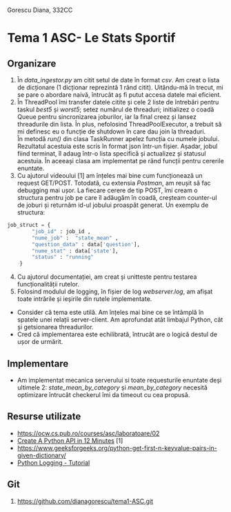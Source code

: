 Gorescu Diana, 
332CC

# Tema 1 ASC- Le Stats Sportif

Organizare
-
1. În *data_ingestor.py* am citit setul de date în format *csv*. Am creat o lista de dicționare (1 dicționar reprezintă 1 rând citit). Uitându-mă în trecut, mi se pare o abordare naivă, întrucât aș fi putut accesa datele mai eficient.
2. În ThreadPool îmi transfer datele citite și cele 2 liste de întrebări pentru taskul *best5* și *worst5*; setez numărul de threaduri; initializez o coadă Queue pentru sincronizarea joburilor, iar la final creez și lansez threadurile din lista. În plus, nefolosind ThreadPoolExecutor, a trebuit să mi definesc eu o funcție de shutdown în care dau join la threaduri.\
În metodă *run()* din clasa TaskRunner apelez funcția cu numele jobului. Rezultatul acestuia este scris în format json într-un fișier. Așadar, jobul fiind terminat, îl adaug într-o lista specifică și actualizez și statusul acestuia. În aceeași clasa am implementat pe rând funcții pentru cererile enuntate.
3. Cu ajutorul videoului [1] am înțeles mai bine cum funcționează un request GET/POST. Totodată, cu extensia *Postman*, am reușit să fac debugging mai ușor. La fiecare cerere de tip POST, îmi cream o structura pentru job pe care îl adăugăm în coadă, creșteam counter-ul de joburi și returnăm id-ul jobului proaspăt generat. Un exemplu de structura:
```python
job_struct = {
        "job_id" : job_id ,
        "nume_job" :  "state_mean" , 
        "question_data" : data['question'],
        "nume_stat" : data['state'],
        "status" : "running"
    }
```
4.  Cu ajutorul documentației, am creat și unitteste pentru testarea funcționalității rutelor.
5.  Folosind modulul de logging, în fișier de log *webserver.log*, am afișat toate intrările și ieșirile din rutele implementate.



* Consider că tema este utilă. Am înțeles mai bine ce se întâmplă în spatele unei relații server-client. Am aprofundat atât limbajul Python, cât și getsionarea threadurilor.
* Cred că implementarea este echilibrată, întrucât are o logică destul de ușor de urmărit.


Implementare
-

* Am implementat mecanica serverului si toate requesturile enuntate deși ultimele 2: *state_mean_by_category* și *mean_by_category* necesită optimizare întrucât checkerul îmi da timeout cu cea propusă.



Resurse utilizate
-

* https://ocw.cs.pub.ro/courses/asc/laboratoare/02
* [Create A Python API in 12 Minutes](https://www.youtube.com/watch?v=zsYIw6RXjfM) [1]
* https://www.geeksforgeeks.org/python-get-first-n-keyvalue-pairs-in-given-dictionary/
* [Python Logging - Tutorial](https://www.youtube.com/watch?v=urrfJgHwIJA)

Git
-
1. https://github.com/dianagorescu/tema1-ASC.git

